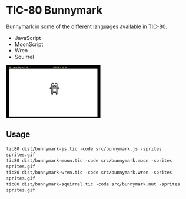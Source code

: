 # TIC-80 Bunnymark

Bunnymark in some of the different languages available in [TIC-80](https://tic.compouter).

- JavaScript
- MoonScript
- Wren
- Squirrel

![Screen capture](screen.gif)

## Usage

```
tic80 dist/bunnymark-js.tic -code src/bunnymark.js -sprites sprites.gif
tic80 dist/bunnymark-moon.tic -code src/bunnymark.moon -sprites sprites.gif
tic80 dist/bunnymark-wren.tic -code src/bunnymark.wren -sprites sprites.gif
tic80 dist/bunnymark-squirrel.tic -code src/bunnymark.nut -sprites sprites.gif
```

